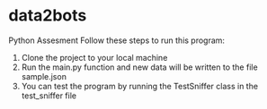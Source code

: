 # data2bots
Python Assesment
Follow these steps to run this program:


1. Clone the project to your local machine
2. Run the main.py function and  new data will be written to the file sample.json
3. You can test the program by running the TestSniffer class in the test_sniffer file
